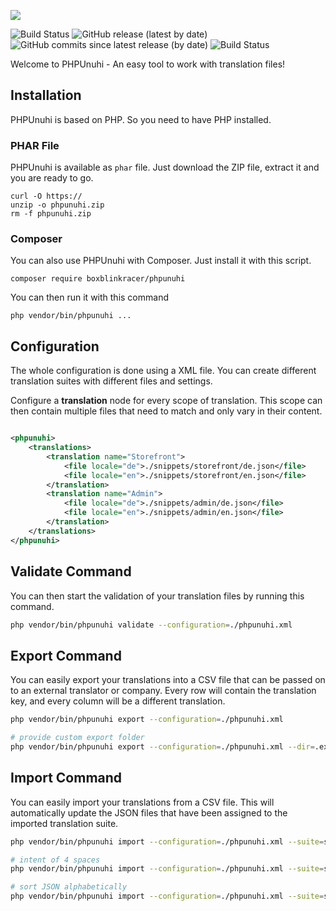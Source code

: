 [<img src="https://raw.githubusercontent.com/wiki/boxblinkracer/phpunuhi/assets/logo.png">]()

![Build Status](https://github.com/boxblinkracer/phpunuhi/actions/workflows/ci_pipe.yml/badge.svg) ![GitHub release (latest by date)](https://img.shields.io/github/v/release/boxblinkracer/phpunuhi) ![GitHub commits since latest release (by date)](https://img.shields.io/github/commits-since/phpunuhi/phpunuhi/latest) ![Build Status](https://github.com/boxblinkracer/phpunuhi/actions/workflows/nightly_build.yml/badge.svg)

Welcome to PHPUnuhi - An easy tool to work with translation files!

## Installation

PHPUnuhi is based on PHP. So you need to have PHP installed.

### PHAR File

PHPUnuhi is available as `phar` file.
Just download the ZIP file, extract it and you are ready to go.

```
curl -O https:// 
unzip -o phpunuhi.zip
rm -f phpunuhi.zip
```

### Composer

You can also use PHPUnuhi with Composer. Just install it with this script.

```
composer require boxblinkracer/phpunuhi
```

You can then run it with this command

```
php vendor/bin/phpunuhi ...
```

## Configuration

The whole configuration is done using a XML file.
You can create different translation suites with different files and settings.

Configure a **translation** node for every scope of translation.
This scope can then contain multiple files that need to match and only vary in their content.

```xml

<phpunuhi>
    <translations>
        <translation name="Storefront">
            <file locale="de">./snippets/storefront/de.json</file>
            <file locale="en">./snippets/storefront/en.json</file>
        </translation>
        <translation name="Admin">
            <file locale="de">./snippets/admin/de.json</file>
            <file locale="en">./snippets/admin/en.json</file>
        </translation>
    </translations>
</phpunuhi>
```

## Validate Command

You can then start the validation of your translation files by running this command.

```bash 
php vendor/bin/phpunuhi validate --configuration=./phpunuhi.xml
```

## Export Command

You can easily export your translations into a CSV file that can be passed on to an external translator or company.
Every row will contain the translation key, and every column will be a different translation.

```bash 
php vendor/bin/phpunuhi export --configuration=./phpunuhi.xml

# provide custom export folder
php vendor/bin/phpunuhi export --configuration=./phpunuhi.xml --dir=.exports
```

## Import Command

You can easily import your translations from a CSV file.
This will automatically update the JSON files that have been assigned to the imported translation suite.

```bash 
php vendor/bin/phpunuhi import --configuration=./phpunuhi.xml --suite=storefront --file=./storefront.csv

# intent of 4 spaces
php vendor/bin/phpunuhi import --configuration=./phpunuhi.xml --suite=storefront --file=./storefront.csv --intent=4

# sort JSON alphabetically
php vendor/bin/phpunuhi import --configuration=./phpunuhi.xml --suite=storefront --file=./storefront.csv --sort
```
